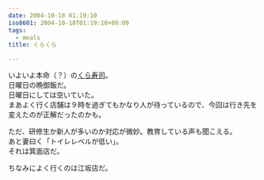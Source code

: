 ```yaml
---
date: 2004-10-18 01:19:10
iso8601: 2004-10-18T01:19:10+09:00
tags:
  - meals
title: くらくら

---
```


<div class="entry-body">
  <p>いよいよ本命（？）の<a href="http://www.kura-corpo.co.jp">くら寿司</a>。<br />
    日曜日の晩御飯だ。<br />
    日曜日にしては空いていた。<br />
    まあよく行く店舗は９時を過ぎてもかなり人が待っているので、今回は行き先を変えたのが正解だったのかも。</p>

  <p>ただ、研修生か新人が多いのか対応が微妙。教育している声も聞こえる。<br />
    あと妻曰く「トイレレベルが低い」。<br />
    それは箕面店だ。</p>

  <p>ちなみによく行くのは江坂店だ。</p>
</div>

